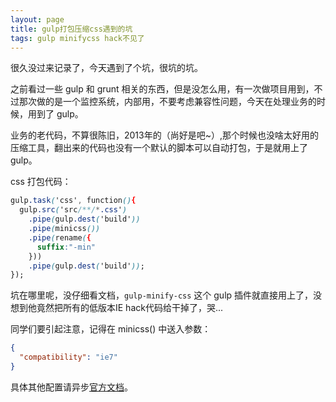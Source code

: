 ```yaml
---
layout: page
title: gulp打包压缩css遇到的坑
tags: gulp minifycss hack不见了
---
```


很久没过来记录了，今天遇到了个坑，很坑的坑。

之前看过一些 gulp 和 grunt 相关的东西，但是没怎么用，有一次做项目用到，不过那次做的是一个监控系统，内部用，不要考虑兼容性问题，今天在处理业务的时候，用到了 gulp。

业务的老代码，不算很陈旧，2013年的（尚好是吧~）,那个时候也没啥太好用的压缩工具，翻出来的代码也没有一个默认的脚本可以自动打包，于是就用上了 gulp。

css 打包代码：

```css
gulp.task('css', function(){
  gulp.src('src/**/*.css')
    .pipe(gulp.dest('build'))
    .pipe(minicss())
    .pipe(rename({
      suffix:"-min"
    }))
    .pipe(gulp.dest('build'));
});
```

坑在哪里呢，没仔细看文档，`gulp-minify-css` 这个 gulp 插件就直接用上了，没想到他竟然把所有的低版本IE hack代码给干掉了，哭...

同学们要引起注意，记得在 minicss() 中送入参数：

```json
{
  "compatibility": "ie7"
}
```

具体其他配置请异步[官方文档](https://github.com/jakubpawlowicz/clean-css#how-to-set-compatibility-mode)。
